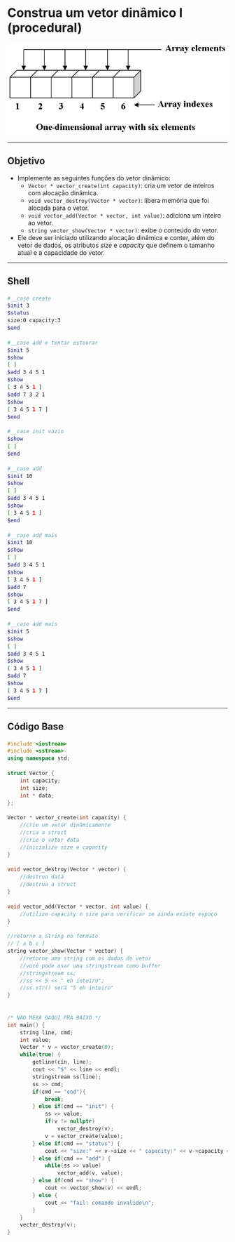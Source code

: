 # Construa um vetor dinâmico I (procedural)

![](figura.jpeg)

---

## Objetivo

- Implemente as seguintes funções do vetor dinâmico:
    - `Vector * vector_create(int capacity)`: cria um vetor de inteiros com alocação dinâmica.
    - `void vector_destroy(Vector * vector)`: libera memória que foi alocada para o vetor.
    - `void vector_add(Vector * vector, int value)`: adiciona um inteiro ao vetor.
    - `string vector_show(Vector * vector)`: exibe o conteúdo do vetor. 
- Ele deve ser iniciado utilizando alocação dinâmica e conter, além do vetor de dados, os atributos *size* e *capacity* que definem o tamanho atual e a capacidade do vetor.

---

## Shell
```bash
#__case create
$init 3
$status
size:0 capacity:3
$end

#__case add e tentar estourar
$init 5
$show
[ ]
$add 3 4 5 1
$show
[ 3 4 5 1 ]
$add 7 3 2 1
$show
[ 3 4 5 1 7 ]
$end

#__case init vazio
$show
[ ]
$end

#__case add
$init 10
$show
[ ]
$add 3 4 5 1
$show
[ 3 4 5 1 ]
$end

#__case add mais
$init 10
$show
[ ]
$add 3 4 5 1
$show
[ 3 4 5 1 ]
$add 7
$show
[ 3 4 5 1 7 ]
$end

#__case add mais
$init 5
$show
[ ]
$add 3 4 5 1
$show
[ 3 4 5 1 ]
$add 7
$show
[ 3 4 5 1 7 ]
$end
```

---

## Código Base

<!--FILTER main.cpp cpp-->
```cpp
#include <iostream>
#include <sstream>
using namespace std;

struct Vector {
    int capacity;
    int size;
    int * data;
};

Vector * vector_create(int capacity) {
    //crie um vetor dinâmicamente
    //cria a struct
    //crie o vetor data
    //inicialize size e capacity
}

void vector_destroy(Vector * vector) {
    //destrua data
    //destrua a struct
}

void vector_add(Vector * vector, int value) {
    //utilize capacity e size para verificar se ainda existe espaço
}

//retorne a string no formato 
// [ a b c ]
string vector_show(Vector * vector) {
    //retorne uma string com os dados do vetor
    //você pode usar uma stringstream como buffer
    //stringstream ss;
    //ss << 5 << " eh inteiro";
    //ss.str() será "5 eh inteiro"
}


/* NAO MEXA DAQUI PRA BAIXO */
int main() {
    string line, cmd;
    int value;
    Vector * v = vector_create(0);
    while(true) {
        getline(cin, line);
        cout << "$" << line << endl;
        stringstream ss(line);
        ss >> cmd;
        if(cmd == "end"){
            break;
        } else if(cmd == "init") {
            ss >> value;
            if(v != nullptr)
                vector_destroy(v);
            v = vector_create(value);
        } else if(cmd == "status") {
            cout << "size:" << v->size << " capacity:" << v->capacity << "\n";
        } else if(cmd == "add") {
            while(ss >> value)
                vector_add(v, value);
        } else if(cmd == "show") {
            cout << vector_show(v) << endl;
        } else {
            cout << "fail: comando invalido\n";
        }
    }
    vector_destroy(v);
}
```
<!--FILTER_END-->



